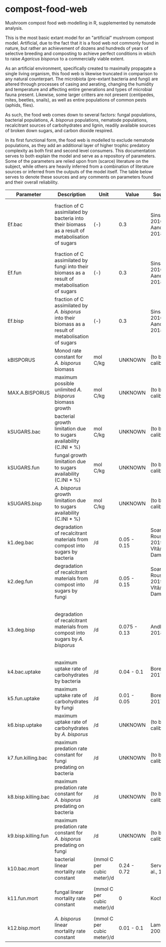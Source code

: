 # compost-food-web
Mushroom compost food web modelling in R, supplemented by nematode analysis.

This is the most basic extant model for an "artificial" mushroom compost model. Artificial, due to the fact that it is a food web not commonly found in nature, but rather an achievement of dozens and hundreds of years of selective breeding and composting to achieve perfect conditions in wbich to raise _Agaricus bisporus_ to a commercially viable extent. 

As an artificial environment, specifically created to maximally propagate a single living organism, this food web is likewise truncated in comparison to any natural counterpart. The microbiota (pre-extant bacteria and fungi) are altered through processes of casing and aerating, changing the humidity and temperature and affecting entire generations and types of microbial fauna present. Likewise, some larger critters are not present (centipedes, mites, beetles, snails), as well as entire populations of common pests (aphids, flies). 

As such, the food web comes down to several factors: fungal populations, bacterial populations, _A. bisporus_ populations, nematode populations, recalcitrant sources of carbohydrates and lignin, readily available sources of broken down sugars, and carbon dioxide respired.

In its first functional form, the food web is modelled to exclude nematode populations, as they add an additional layer of higher trophic predatory complexity as both first and second level consumers. This documentation serves to both explain the model and serve as a repository of parameters. Some of the parameters are relied upon from (scarce) literature on the subject, while others are heavily inferred from a combination of literature sources or inferred from the outputs of the model itself. The table below serves to denote these sources and any comments on parameters found and their overall reliability.

Parameter | Description | Unit | Value | Source(s) | Comments |
--- | --- | --- | --- |--- |--- |
Ef.bac | fraction of C assimilated by bacteria into their biomass as a result of metabolisation of sugars | (-) | 0.3 | Sinsabaugh, 2016. + Aanderud, 2018. | max. 30% is assimilated in biomass for soil dwellers, and is based on their C:N biomass ratio (around 8)
Ef.fun | fraction of C assimilated by fungi into their biomass as a result of metabolisation of sugars | (-) | 0.3 | Sinsabaugh, 2016. + Aanderud, 2018. | should be less than bacteria though, up to 10 times less 
Ef.bisp | fraction of C assimilated by _A. bisporus_ into their biomass as a result of metabolisation of sugars | (-) | 0.3 | Sinsabaugh, 2016. + Aanderud, 2018. |
kBISPORUS | Monod rate constant for _A. bisporus_ biomass | mol C/kg | UNKNOWN | (to be) calibrated |  
MAX.A.BISPORUS | maximum possible unlimited _A. bisporus_ biomass growth | mol C/kg | UNKNOWN | (to be) calibrated |
kSUGARS.bac | bacterial growth limitation due to sugars availability (C.INI * %) | mol C/kg | UNKNOWN | (to be) calibrated |
kSUGARS.fun | fungal growth limitation due to sugars availability (C.INI * %) | mol C/kg | UNKNOWN | (to be) calibrated |    
kSUGARS.bisp | _A. bisporus_ growth limitation due to sugars availability (C.INI * %) | mol C/kg | UNKNOWN | (to be) calibrated |  
k1.deg.bac | degradation of recalcitrant materials from compost into sugars by bacteria | /d | 0.05 - 0.15 | Soares & Rousk, 2019. + Vîtă/van Dam 2020. | 
k2.deg.fun | degradation of recalcitrant materials from compost into sugars by fungi | /d | 0.05 - 0.15 | Soares & Rousk, 2019. + Vîtă/van Dam 2020. | 
k3.deg.bisp | degradation of recalcitrant materials from compost into sugars by _A. bisporus_ | /d | 0.075 - 0.13 | Andlar et al. 2018. | values found correspond to fungi whose active enzymes are incredibly similar in activity to _A. bisporus_
k4.bac.uptake | maximum uptake rate of carbohydrates by bacteria | /d | 0.04 - 0.1 | Bore et al. 2017. |
k5.fun.uptake | maximum uptake rate of carbohydrates by fungi | /d | 0.01 - 0.05 | Bore et al. 2017. |
k6.bisp.uptake | maximum uptake rate of carbohydrates by _A. bisporus_ | /d | UNKNOWN | (to be) calibrated |
k7.fun.killing.bac | maximum predation rate constant for fungi predating on bacteria | /d | UNKNOWN | (to be) calibrated |
k8.bisp.killing.bac | maximum predation rate constant for _A. bisporus_ predating on bacteria | /d | UNKNOWN | (to be) calibrated |
k9.bisp.killing.fun | maximum predation rate constant for _A. bisporus_ predating on fungi | /d | UNKNOWN | (to be) calibrated |
k10.bac.mort | bacterial linear mortality rate constant | (mmol C per cubic meter)/d | 0.24 - 0.72 | Servais et al., 1985. | in water environments |
k11.fun.mort | fungal linear mortality rate constant | (mmol C per cubic meter)/d | 0 | Koch, 1958. | death under suitable growth conditions is uncommon |
k12.bisp.mort | _A. bisporus_ linear mortality rate constant | (mmol C per cubic meter)/d | 0.01 - 0.1 | Lamour, 2002. | generally slower than bacteria |
